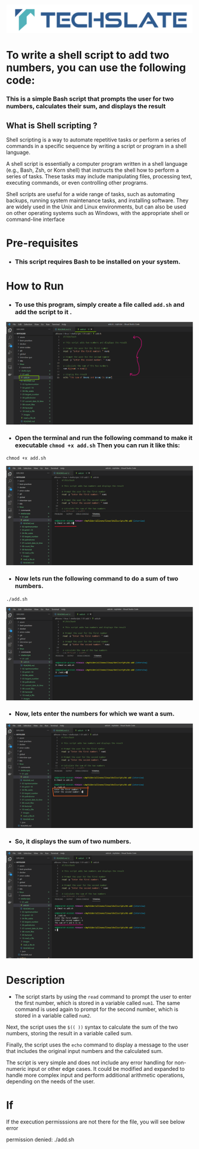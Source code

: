 
![TechSlate](../../../global/images/ts.png)

# To write a shell script to add two numbers, you can use the following code:

### This is a simple Bash script that prompts the user for two numbers, calculates their sum, and displays the result

## What is Shell scripting ?

Shell scripting is a way to automate repetitive tasks or perform a series of commands in a specific sequence by writing a script or program in a shell language.

A shell script is essentially a computer program written in a shell language (e.g., Bash, Zsh, or Korn shell) that instructs the shell how to perform a series of tasks. These tasks may include manipulating files, processing text, executing commands, or even controlling other programs.

Shell scripts are useful for a wide range of tasks, such as automating backups, running system maintenance tasks, and installing software. They are widely used in the Unix and Linux environments, but can also be used on other operating systems such as Windows, with the appropriate shell or command-line interface



# Pre-requisites

- ### This script requires Bash to be installed on your system.

# How to Run

- ### To use this program, simply create a file called  `add.sh` and add the script to it .


![script](images/script.png)


- ### Open the terminal and run the following command to make it executable  `chmod +x add.sh`  Then you can run it like this:


```
chmod +x add.sh
```
![script](images/chmod.png)


- ### Now lets run the following command to do a sum of two numbers.

```
./add.sh

```

![script](images/print.png)


- ### Now, lets enter the numbers for which we want a sum.

![script](images/enter.png)


- ### So, it displays the sum of two numbers.

![script](images/output.png)




# Description

- The script starts by using the `read` command to prompt the user to enter the first number, which is stored in a variable called `num1`. The same command is used again to prompt for the second number, which is stored in a variable called `num2`.

Next, the script uses the `$(( ))` syntax to calculate the sum of the two numbers, storing the result in a variable called sum.

Finally, the script uses the `echo` command to display a message to the user that includes the original input numbers and the calculated sum.

The script is very simple and does not include any error handling for non-numeric input or other edge cases. It could be modified and expanded to handle more complex input and perform additional arithmetic operations, depending on the needs of the user.






# If

If the execution permisssions are not there for the file, you will see below error

permission denied: ./add.sh